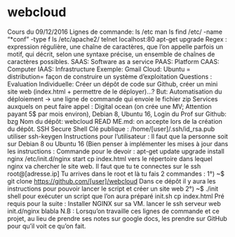 # webcloud
Cours du 09/12/2016 
Lignes de commande: 
ls /etc man ls find /etc/ -name “*conf” -type f ls /etc/apache2/ telnet localhost:80 apt-get upgrade 
Regex : expression régulière, une chaîne de caractères, que l’on appelle parfois un motif, qui décrit, selon une syntaxe précise, un ensemble de chaînes de caractères possibles.
SAAS: Software as a service PAAS: Platform CAAS: Computer IAAS: Infrastructure Exemple: Gmail
Cloud: 
Ubuntu = distribution= façon de construire un système d’exploitation
Questions : 
Evaluation Individuelle: Créer un dépôt de code sur Github, créer un mini site web (index.html + permettre de le déployer)…? But: Automatisation du déploiement → une ligne de commande qui envoie le fichier zip
Services auxquels on peut faire appel : Digital ocean (on crée une MV; Attention payant 5$ par mois environ), Debian 8, Ubuntu 16, 
Login du Prof sur Github: bzg
Nom du dépôt: webcloud
READ ME.md: on accepte lors de la création du dépôt. 
SSH Secure Shell
Clé publique :
/home/[user]/.ssh/id_rsa.pub
utiliser ssh-keygen
Instructions pour l’utilisateur : 
Il faut que la personne soit sur Debian 8 ou Ubuntu 16 (Bien penser à implémenter les mises à jour dans les instructions :
Commande pour le devoir : apt-get update upgrade install nginx /etc/init.d/nginx start cp index.html vers le répertoire dans lequel nginx va chercher le site web.
Il faut que tu te connectes sur le ssh root@[adresse.ip] Tu arrives dans le root et là tu fais 2 commandes : 1°) ~$ git clone https://github.com/[user]/webcloud
Dans ce dépôt il y aura les instructions pour pouvoir lancer le script et créer un site web 
2°) ~$ ./init shell pour exécuter un script que l’on aura préparé
init.sh cp index.html
Pré requis pour la suite :
Installer NGINX sur sa VM. lancer le ssh serveur web init.d/nginx blabla
N.B : Lorsqu’on travaille ces lignes de commande et ce projet, au lieu de prendre ses notes sur google docs, les prendre sur GitHub pour qu’il voit ce qu’on fait.
